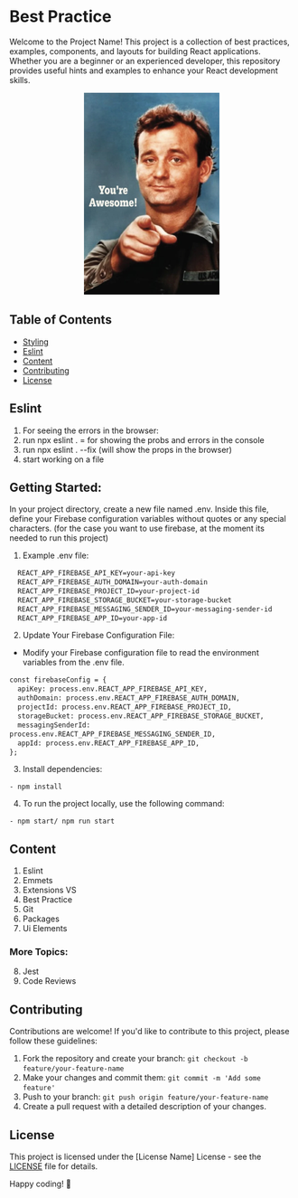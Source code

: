 # Best Practice

Welcome to the Project Name! This project is a collection of best practices, examples, components, and layouts for building React applications. Whether you are a beginner or an experienced developer, this repository provides useful hints and examples to enhance your React development skills.

<div align="center">
<img src="awesome-1.png" alt="Example Image">
</div>

## Table of Contents

- [Styling](#styling)
- [Eslint](#eslint)
- [Content](#content)
- [Contributing](#Contributing)
- [License](#license)

## Eslint
1. For seeing the errors in the browser:
2. run npx eslint . = for showing the probs and errors in the console
3. run npx eslint . --fix (will show the props in the browser)
4. start working on a file

## Getting Started:

In your project directory, create a new file named .env. Inside this file, define your Firebase configuration variables without quotes or any special characters.
(for the case you want to use firebase, at the moment its needed to run this project)

1.  Example .env file:

```
  REACT_APP_FIREBASE_API_KEY=your-api-key
  REACT_APP_FIREBASE_AUTH_DOMAIN=your-auth-domain
  REACT_APP_FIREBASE_PROJECT_ID=your-project-id
  REACT_APP_FIREBASE_STORAGE_BUCKET=your-storage-bucket
  REACT_APP_FIREBASE_MESSAGING_SENDER_ID=your-messaging-sender-id
  REACT_APP_FIREBASE_APP_ID=your-app-id
```

2. Update Your Firebase Configuration File:
- Modify your Firebase configuration file to read the environment variables from the .env file.

```
const firebaseConfig = {
  apiKey: process.env.REACT_APP_FIREBASE_API_KEY,
  authDomain: process.env.REACT_APP_FIREBASE_AUTH_DOMAIN,
  projectId: process.env.REACT_APP_FIREBASE_PROJECT_ID,
  storageBucket: process.env.REACT_APP_FIREBASE_STORAGE_BUCKET,
  messagingSenderId: process.env.REACT_APP_FIREBASE_MESSAGING_SENDER_ID,
  appId: process.env.REACT_APP_FIREBASE_APP_ID,
};
```

3. Install dependencies:

```
- npm install
```

4. To run the project locally, use the following command:

```
- npm start/ npm run start
```

## Content
1. Eslint
2. Emmets
3. Extensions VS
4. Best Practice
5. Git
6. Packages
7. Ui Elements 

### More Topics:
8. Jest
9. Code Reviews


## Contributing

Contributions are welcome! If you'd like to contribute to this project, please follow these guidelines:

1. Fork the repository and create your branch: `git checkout -b feature/your-feature-name`
2. Make your changes and commit them: `git commit -m 'Add some feature'`
3. Push to your branch: `git push origin feature/your-feature-name`
4. Create a pull request with a detailed description of your changes.

## License

This project is licensed under the [License Name] License - see the [LICENSE](LICENSE) file for details.

Happy coding! 🚀
